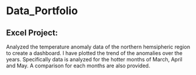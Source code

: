 # Data_Portfolio


## Excel Project: 
 Analyzed the temperature anomaly data of the northern hemsipheric region to create a dashboard. I have plotted the trend of the anomalies over the years. Specifically data is analyzed for the hotter months of March, April and May. A comparison for each months are also provided.
